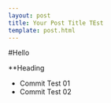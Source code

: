 ```yaml
---
layout: post
title: Your Post Title TEst
template: post.html
---
```

#Hello

**Heading

- Commit Test 01
- Commit Test 02
